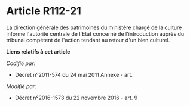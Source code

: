 # Article R112-21

La direction générale des patrimoines du ministère chargé de la culture informe l'autorité centrale de l'Etat concerné de
l'introduction auprès du tribunal compétent de l'action tendant au retour d'un bien culturel.

**Liens relatifs à cet article**

_Codifié par_:

  - Décret n°2011-574 du 24 mai 2011 Annexe - art.

_Modifié par_:

  - Décret n°2016-1573 du 22 novembre 2016 - art. 9
